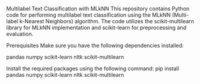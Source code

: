 Multilabel Text Classification with MLkNN
This repository contains Python code for performing multilabel text classification using the MLkNN (Multi-label k-Nearest Neighbors) algorithm. The code utilizes the scikit-multilearn library for MLkNN implementation and scikit-learn for preprocessing and evaluation.

Prerequisites
Make sure you have the following dependencies installed:

pandas
numpy
scikit-learn
nltk
scikit-multilearn


Install the required packages using the following command:
pip install pandas numpy scikit-learn nltk scikit-multilearn


